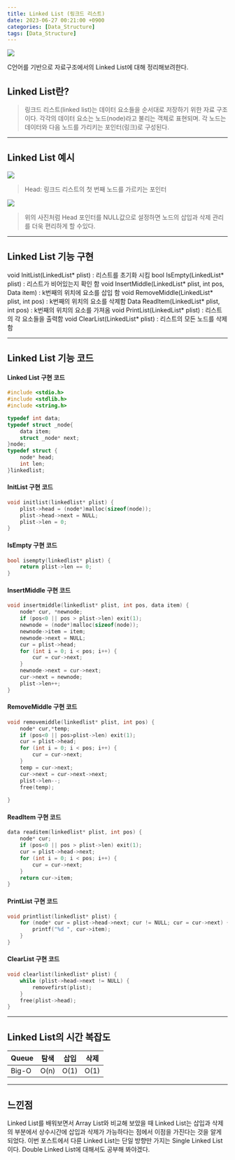 ```yaml
---
title: Linked List (링크드 리스트)
date: 2023-06-27 00:21:00 +0900
categories: [Data_Structure]
tags: [Data_Structure]
---
```


![](https://velog.velcdn.com/images/acadias12/post/1c906350-6bb8-4f64-b431-0a98d0941ce0/image.png)

C언어를 기반으로 자료구조에서의 Linked List에 대해 정리해보려한다.

## Linked List란?
>링크드 리스트(linked list)는 데이터 요소들을 순서대로 저장하기 위한 자료 구조이다. 각각의 데이터 요소는 노드(node)라고 불리는 객체로 표현되며. 각 노드는 데이터와 다음 노드를 가리키는 포인터(링크)로 구성된다.

---

## Linked List 예시
![](https://velog.velcdn.com/images/acadias12/post/3836f2a4-a512-44fe-b42c-69aafd969f8f/image.png)

> Head: 링크드 리스트의 첫 번째 노드를 가르키는 포인터 

![](https://velog.velcdn.com/images/acadias12/post/0d12e594-eea2-4bd0-b63b-270a14be87ab/image.png)

>위의 사진처럼 Head 포인터를 NULL값으로 설정하면 노드의 삽입과 삭제 관리를 더욱 편리하게 할 수있다.

---

## Linked List 기능 구현

>
void InitList(LinkedList* plist) : 리스트를 초기화 시킴
bool IsEmpty(LinkedList* plist) : 리스트가 비어있는지 확인 함 
void InsertMiddle(LinkedList* plist, int pos, Data item) : k번째의 위치에 요소를 삽입 함
void RemoveMiddle(LinkedList* plist, int pos) : k번째의 위치의 요소를 삭제함
Data ReadItem(LinkedList* plist, int pos) : k번째의 위치의 요소를 가져옴
void PrintList(LinkedList* plist) : 리스트의 각 요소들을 출력함
void ClearList(LinkedList* plist) : 리스트의 모든 노드를 삭제함

---

## Linked List 기능 코드

#### Linked List 구현 코드

```cpp
#include <stdio.h>
#include <stdlib.h>
#include <string.h>

typedef int data;
typedef struct _node{
	data item;
	struct _node* next;
}node;
typedef struct {
	node* head;
	int len;
}linkedlist;
```

#### InitList 구현 코드

```cpp
void initlist(linkedlist* plist) {
	plist->head = (node*)malloc(sizeof(node));
	plist->head->next = NULL;
	plist->len = 0;
}
```

#### IsEmpty 구현 코드

```cpp
bool isempty(linkedlist* plist) {
	return plist->len == 0;
}
```

#### InsertMiddle 구현 코드

```cpp
void insertmiddle(linkedlist* plist, int pos, data item) {
	node* cur, *newnode;
	if (pos<0 || pos > plist->len) exit(1);
	newnode = (node*)malloc(sizeof(node));
	newnode->item = item;
	newnode->next = NULL;
	cur = plist->head;
	for (int i = 0; i < pos; i++) {
		cur = cur->next;
	}
	newnode->next = cur->next;
	cur->next = newnode;
	plist->len++;
}
```

#### RemoveMiddle 구현 코드

```cpp
void removemiddle(linkedlist* plist, int pos) {
	node* cur,*temp;
	if (pos<0 || pos>plist->len) exit(1);
	cur = plist->head;
	for (int i = 0; i < pos; i++) {
		cur = cur->next;
	}
	temp = cur->next;
	cur->next = cur->next->next;
	plist->len--;
	free(temp);
	
}
```

#### ReadItem 구현 코드

```cpp
data readitem(linkedlist* plist, int pos) {
	node* cur;
	if (pos<0 || pos > plist->len) exit(1);
	cur = plist->head->next;
	for (int i = 0; i < pos; i++) {
		cur = cur->next;
	}
	return cur->item;
}
```

#### PrintList 구현 코드

```cpp
void printlist(linkedlist* plist) {
	for (node* cur = plist->head->next; cur != NULL; cur = cur->next) {
		printf("%d ", cur->item);
	}
}
```

#### ClearList 구현 코드

```cpp
void clearlist(linkedlist* plist) {
	while (plist->head->next != NULL) {
		removefirst(plist);
	}
	free(plist->head);
}
```

---

## Linked List의 시간 복잡도

| Queue | 탐색 | 삽입 | 삭제 |
| :- | - | :-: |:-:|
| Big-O | O(n) | O(1) | O(1) |

---

## 느낀점 

Linked List를 배워보면서 Array List와 비교해 보았을 때 Linked List는 삽입과 삭제의 부분에서 상수시간에 삽입과 삭제가 가능하다는 점에서 이점을 가진다는 것을 알게 되었다. 이번 포스트에서 다룬 Linked List는 단일 방향만 가지는 Single Linked List이다. Double Linked List에 대해서도 공부해 봐야겠다.
